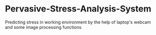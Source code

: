 # Pervasive-Stress-Analysis-System
Predicting stress in working environment by the help of laptop's webcam and some image processing functions
